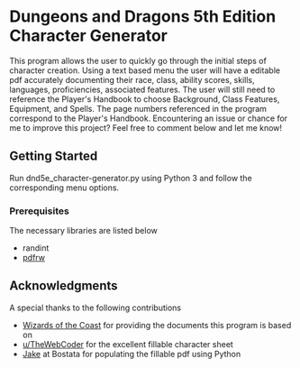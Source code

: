 # Dungeons and Dragons 5th Edition Character Generator

This program allows the user to quickly go through the initial steps of character creation. Using a text based menu the user will have a editable pdf accurately documenting their race, class, ability scores, skills, languages, proficiencies, associated features. The user will still need to reference the Player's Handbook to choose Background, Class Features, Equipment, and Spells. The page numbers referenced in the program correspond to the Player's Handbook. Encountering an issue or chance for me to improve this project? Feel free to comment below and let me know!

## Getting Started

Run dnd5e_character-generator.py using Python 3 and follow the corresponding menu options.

### Prerequisites

The necessary libraries are listed below

* randint
* [pdfrw](https://github.com/pmaupin/pdfrw)

## Acknowledgments
A special thanks to the following contributions

* [Wizards of the Coast](http://dnd.wizards.com/products/tabletop-games/rpg-products/rpg_playershandbook) for providing the documents this program is based on
* [u/TheWebCoder](https://www.reddit.com/r/dndnext/comments/7muor6/the_official_dd_5e_character_sheet_as_an_editable/) for the excellent fillable character sheet
* [Jake](https://bostata.com/post/how_to_populate_fillable_pdfs_with_python/) at Bostata for populating the fillable pdf using Python
